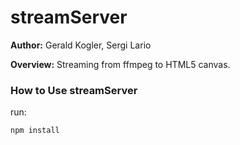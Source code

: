 # streamServer

**Author:** Gerald Kogler, Sergi Lario

**Overview:** Streaming from ffmpeg to HTML5 canvas.


### How to Use streamServer

run:

```js
npm install
```

